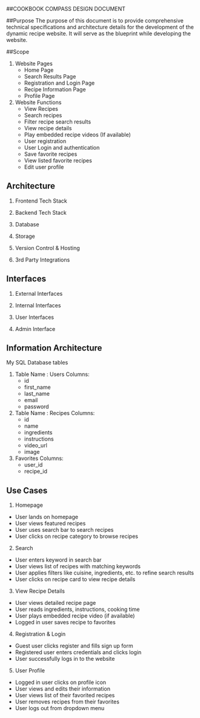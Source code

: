 
##COOKBOOK COMPASS DESIGN DOCUMENT

##Purpose
The purpose of this document is to provide comprehensive technical specifications and architecture details for the development of the dynamic recipe website. It will serve as the blueprint while developing the website.

##Scope
1. Website Pages
   * Home Page
   * Search Results Page
   * Registration and Login Page
   * Recipe Information Page
   * Profile Page
2. Website Functions
   * View Recipes
   * Search recipes
   * Filter recipe search results
   * View recipe details
   * Play embedded recipe videos (If available)
   * User registration
   * User Login and authentication
   * Save favorite recipes
   * View listed favorite recipes
   * Edit user profile

## Architecture
1. Frontend Tech Stack

   
2. Backend Tech Stack

  
3. Database

   
4. Storage

   
5. Version Control & Hosting

   
6. 3rd Party Integrations

## Interfaces
1. External Interfaces

2. Internal Interfaces

3. User Interfaces

4. Admin Interface

## Information Architecture
My SQL Database tables

1. Table Name : Users
   Columns:
   - id
   - first_name
   - last_name
   - email
   - password
2. Table Name : Recipes
   Columns:
   - id
   - name
   - ingredients
   - instructions
   - video_url
   - image
3. Favorites
   Columns:
   - user_id
   - recipe_id

## Use Cases
1. Homepage
  * User lands on homepage
  * User views featured recipes
  * User uses search bar to search recipes
  * User clicks on recipe category to browse recipes
2. Search
  * User enters keyword in search bar
  * User views list of recipes with matching keywords
  * User applies filters like cuisine, ingredients, etc. to refine search results
  * User clicks on recipe card to view recipe details
3. View Recipe Details
  * User views detailed recipe page
  * User reads ingredients, instructions, cooking time
  * User plays embedded recipe video (if available)
  * Logged in user saves recipe to favorites
4. Registration & Login
  * Guest user clicks register and fills sign up form
  * Registered user enters credentials and clicks login
  * User successfully logs in to the website
5. User Profile
  * Logged in user clicks on profile icon
  * User views and edits their information
  * User views list of their favorited recipes
  * User removes recipes from their favorites
  * User logs out from dropdown menu

   
   
